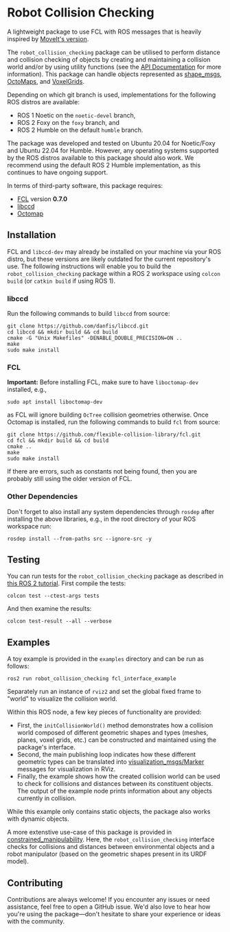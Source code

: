 # Robot Collision Checking

A lightweight package to use FCL with ROS messages that is heavily inspired by [MoveIt's version](https://moveit.ros.org/documentation/concepts/developer_concepts/).  

The `robot_collision_checking` package can be utilised to perform distance and collision checking of objects by creating and maintaining a collision world and/or by using utility functions (see the [API Documentation](docs/api.md) for more information). This package can handle objects represented as [shape_msgs](http://wiki.ros.org/shape_msgs), 
[OctoMaps](https://github.com/OctoMap/octomap_msgs), and [VoxelGrids](https://github.com/ros-planning/navigation2/blob/main/nav2_msgs/msg/VoxelGrid.msg).

Depending on which git branch is used, implementations for the following ROS distros are available:
- ROS 1 Noetic on the `noetic-devel` branch,
- ROS 2 Foxy on the `foxy` branch, and 
- ROS 2 Humble on the default `humble` branch.

The package was developed and tested on Ubuntu 20.04 for Noetic/Foxy and Ubuntu 22.04 for Humble. However, any operating systems supported by the ROS distros available
to this package should also work.
We recommend using the default ROS 2 Humble implementation, as this continues to have ongoing support.

In terms of third-party software, this package requires:
 * [FCL](https://github.com/flexible-collision-library/fcl) version **0.7.0**
 * [libccd](https://github.com/danfis/libccd)
 * [Octomap](https://octomap.github.io/) 

## Installation

FCL and `libccd-dev` may already be installed on your machine via your ROS distro, but these versions are likely outdated for the current repository's use. 
The following instructions will enable you to build the `robot_collision_checking` package within a ROS 2 workspace using `colcon build` (or `catkin build` if using ROS 1).

### libccd

Run the following commands to build `libccd` from source:
```
git clone https://github.com/danfis/libccd.git
cd libccd && mkdir build && cd build
cmake -G "Unix Makefiles" -DENABLE_DOUBLE_PRECISION=ON ..
make
sudo make install
```

### FCL

**Important:** Before installing FCL, make sure to have `liboctomap-dev` installed, e.g.,
```
sudo apt install liboctomap-dev
```
as FCL will ignore building `OcTree` collision geometries otherwise.
Once Octomap is installed, run the following commands to build `fcl` from source:

```
git clone https://github.com/flexible-collision-library/fcl.git
cd fcl && mkdir build && cd build
cmake ..
make
sudo make install
```

If there are errors, such as constants not being found, then you are probably still using the older version of FCL.

### Other Dependencies

Don't forget to also install any system dependencies through `rosdep` after installing the above libraries, e.g., in the root directory of your ROS workspace run:
```
rosdep install --from-paths src --ignore-src -y
```

## Testing

You can run tests for the `robot_collision_checking` package as described in [this ROS 2 tutorial](https://docs.ros.org/en/humble/Tutorials/Intermediate/Testing/CLI.html). First compile the tests:
```
colcon test --ctest-args tests
```

And then examine the results:
```
colcon test-result --all --verbose
```

## Examples

A toy example is provided in the `examples` directory and can be run as follows:
```
ros2 run robot_collision_checking fcl_interface_example
```
Separately run an instance of `rviz2` and set the global fixed frame to "world" to visualize the collision world.

Within this ROS node, a few key pieces of functionality are provided:
- First, the `initCollisionWorld()` method demonstrates how a collision world composed of different geometric shapes and types (meshes, planes, voxel grids, etc.) can be constructed
and maintained using the package's interface.
- Second, the main publishing loop indicates how these different geometric types can be translated into [visualization_msgs/Marker](https://wiki.ros.org/rviz/DisplayTypes/Marker) 
messages for visualization in RViz.
- Finally, the example shows how the created collision world can be used to check for collisions and distances between its constituent objects. 
The output of the example node prints information about any objects currently in collision.

While this example only contains static objects, the package also works with dynamic objects. 

A more extenstive use-case of this package is provided in [constrained_manipulability](https://github.com/philip-long/constrained_manipulability).
Here, the `robot_collision_checking` interface checks for collisions and distances between environmental objects and a robot manipulator (based on the geometric shapes
present in its URDF model). 

## Contributing

Contributions are always welcome! If you encounter any issues or need assistance, feel free to open a GitHub issue. 
We'd also love to hear how you're using the package—don't hesitate to share your experience or ideas with the community.
